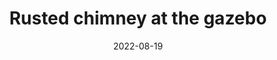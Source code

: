 ---
title: "Rusted chimney at the gazebo"
date: 2022-08-19
picture: /assets/camera-roll/2022/08/2022-08-19-rusted-chimney-at-the-gazebo/20220819_071420628_iOS.jpg
thumbnail: /assets/camera-roll/2022/08/2022-08-19-rusted-chimney-at-the-gazebo/20220819_071420628_iOS-thumbnail.jpg
type: picture
tags:
  - Needs Enhancement
---